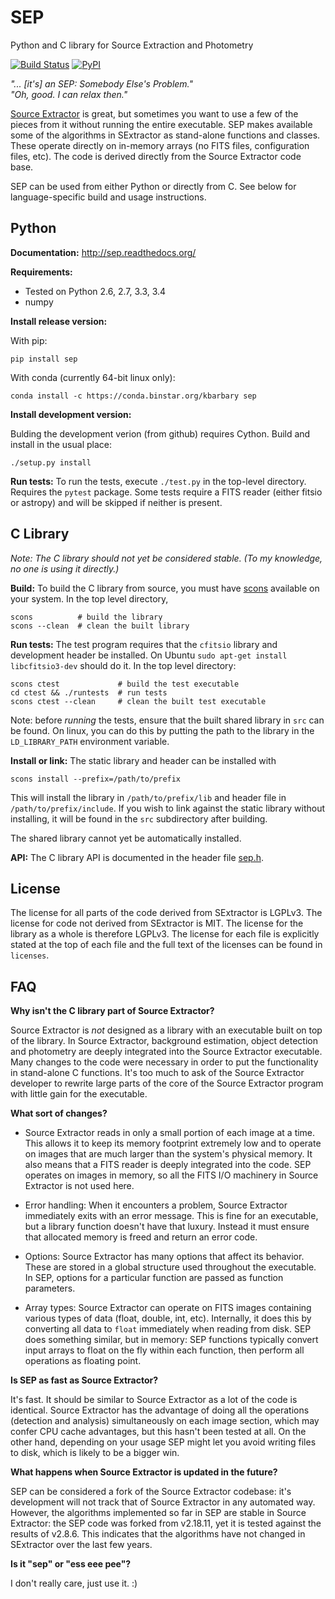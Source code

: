 SEP
===

Python and C library for Source Extraction and Photometry

[![Build Status](http://img.shields.io/travis/kbarbary/sep.svg?style=flat-square)](https://travis-ci.org/kbarbary/sep)
[![PyPI](https://img.shields.io/pypi/v/sep.svg?style=flat-square)](https://pypi.python.org/pypi/sep)

*"... [it's] an SEP: Somebody Else's Problem."  
"Oh, good. I can relax then."*

[Source Extractor](http://www.astromatic.net/software/sextractor) is
great, but sometimes you want to use a few of the pieces from it
without running the entire executable. SEP makes available some of the
algorithms in SExtractor as stand-alone functions and classes. These
operate directly on in-memory arrays (no FITS files, configuration
files, etc). The code is derived directly from the Source Extractor
code base.

SEP can be used from either Python or directly from C. See below for
language-specific build and usage instructions.

Python
------

**Documentation:** http://sep.readthedocs.org/

**Requirements:**

- Tested on Python 2.6, 2.7, 3.3, 3.4
- numpy

**Install release version:**

With pip:
```
pip install sep
```

With conda (currently 64-bit linux only):
```
conda install -c https://conda.binstar.org/kbarbary sep
```

**Install development version:**

Bulding the development verion (from github) requires Cython.
Build and install in the usual place:

```
./setup.py install
```

**Run tests:** To run the tests, execute `./test.py` in the top-level
directory.  Requires the `pytest` package. Some tests require a FITS
reader (either fitsio or astropy) and will be skipped if neither is
present.

C Library
---------

_Note: The C library should not yet be considered stable. (To my knowledge,
no one is using it directly.)_

**Build:** To build the C library from source, you must have
[scons](http://scons.org/) available on your system. In the top level
directory,

```
scons          # build the library
scons --clean  # clean the built library
```

**Run tests:** The test program requires that the `cfitsio` library
and development header be installed. On Ubuntu `sudo apt-get install
libcfitsio3-dev` should do it. In the top level directory:

```
scons ctest             # build the test executable
cd ctest && ./runtests  # run tests
scons ctest --clean     # clean the built test executable
```

Note: before *running* the tests, ensure that the built shared library
in `src` can be found. On linux, you can do this by putting the path
to the library in the `LD_LIBRARY_PATH` environment variable.


**Install or link:** The static library and header can be installed with

```
scons install --prefix=/path/to/prefix
```

This will install the library in `/path/to/prefix/lib` and header file
in `/path/to/prefix/include`. If you wish to link against the static
library without installing, it will be found in the `src` subdirectory
after building.

The shared library cannot yet be automatically installed.

**API:** The C library API is documented in the header file
[sep.h](src/sep.h).

License
-------

The license for all parts of the code derived from SExtractor is
LGPLv3. The license for code not derived from SExtractor is MIT. The
license for the library as a whole is therefore LGPLv3. The license
for each file is explicitly stated at the top of each file and the
full text of the licenses can be found in `licenses`.

FAQ
---

**Why isn't the C library part of Source Extractor?**

Source Extractor is *not* designed as a library with an
executable built on top of the library. In Source Extractor, background
estimation, object detection and photometry are deeply integrated into the
Source Extractor executable. Many changes to the code were necessary in
order to put the functionality in stand-alone C functions. It's too much
to ask of the Source Extractor developer to rewrite large parts of the 
core of the Source Extractor program with little gain for the executable.

**What sort of changes?**

- Source Extractor reads in only a small portion of each image at a
  time.  This allows it to keep its memory footprint extremely low and
  to operate on images that are much larger than the system's physical
  memory. It also means that a FITS reader is deeply integrated into
  the code.  SEP operates on images in memory, so all the FITS I/O
  machinery in Source Extractor is not used here.

- Error handling: When it encounters a problem, Source Extractor
  immediately exits with an error message. This is fine for an
  executable, but a library function doesn't have that luxury. Instead
  it must ensure that allocated memory is freed and return an error
  code.

- Options: Source Extractor has many options that affect its behavior. These
  are stored in a global structure used throughout the executable. In SEP,
  options for a particular function are passed as function parameters.

- Array types: Source Extractor can operate on FITS images containing various
  types of data (float, double, int, etc). Internally, it does this by
  converting all data to `float` immediately when reading from disk.
  SEP does something similar, but in memory: SEP functions typically convert
  input arrays to float on the fly within each function, then perform
  all operations as floating point.

**Is SEP as fast as Source Extractor?**

It's fast. It should be similar to Source Extractor as a lot of the code
is identical. Source Extractor has the advantage of doing all the
operations (detection and analysis) simultaneously on each image
section, which may confer CPU cache advantages, but this hasn't been
tested at all. On the other hand, depending on your usage SEP might
let you avoid writing files to disk, which is likely to be a bigger
win.

**What happens when Source Extractor is updated in the future?**

SEP can be considered a fork of the Source Extractor codebase: it's
development will not track that of Source Extractor in any automated
way. However, the algorithms implemented so far in SEP are stable in
Source Extractor: the SEP code was forked from v2.18.11, yet it is tested
against the results of v2.8.6. This indicates that the algorithms have
not changed in SExtractor over the last few years.

**Is it "sep" or "ess eee pee"?**

I don't really care, just use it. :)